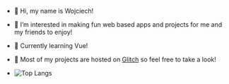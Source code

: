 - 👋 Hi, my name is Wojciech!
- 👀 I’m interested in making fun web based apps and projects for me and my friends to enjoy!
- 🌱 Currently learning Vue!
- 🐠 Most of my projects are hosted on [Glitch](https://glitch.com/@Wolf-dot) so feel free to take a look!

- ![Top Langs](https://github-readme-stats.vercel.app/api/top-langs/?username=Wolf-dot&layout=compact&hide=jupyter%20notebook)




<!---
Wolf-dot/Wolf-dot is a ✨ special ✨ repository because its `README.md` (this file) appears on your GitHub profile.
You can click the Preview link to take a look at your changes.
--->
